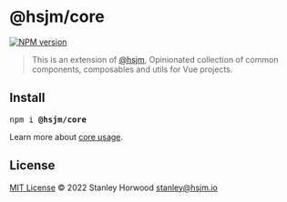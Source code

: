 # @hsjm/core

[![NPM version](https://img.shields.io/npm/v/@hsjm/core?color=a1b858)](https://www.npmjs.com/package/@hsjm/core)

> This is an extension of [@hsjm](https://github.com/hsjm-io/hsjm), Opinionated collection of common components, composables and utils for Vue projects.

## Install

<pre class='language-bash'>
npm i <b>@hsjm/core</b>
</pre>

Learn more about [core usage](https://docs.hsjm.io/guide/core).

## License

[MIT License](https://github.com/hsjm-io/hsjm/blob/master/LICENSE) © 2022 Stanley Horwood <stanley@hsjm.io>
  